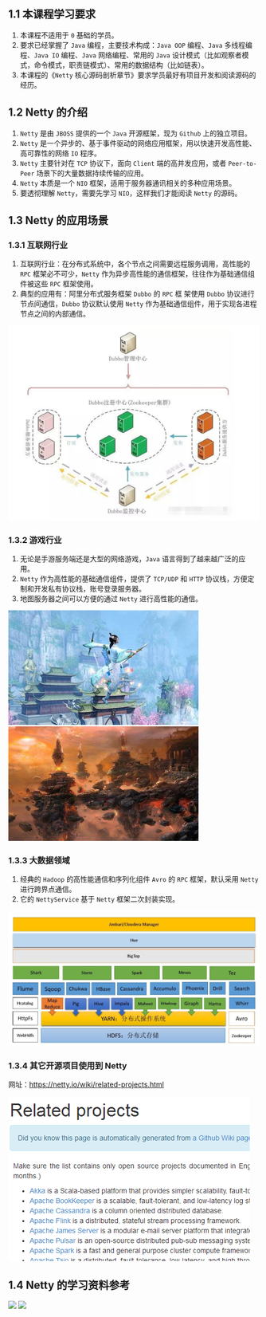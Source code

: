 ## 1.1 本课程学习要求

1. 本课程不适用于 `0` 基础的学员。
2. 要求已经掌握了 `Java` 编程，主要技术构成：`Java OOP` 编程、`Java` 多线程编程、`Java IO` 编程、`Java` 网络编程、常用的 `Java` 设计模式（比如观察者模式，命令模式，职责链模式）、常用的数据结构（比如链表）。
3. 本课程的《`Netty` 核心源码剖析章节》要求学员最好有项目开发和阅读源码的经历。

## 1.2 Netty 的介绍

1. `Netty` 是由 `JBOSS` 提供的一个 `Java` 开源框架，现为 `Github` 上的独立项目。
2. `Netty` 是一个异步的、基于事件驱动的网络应用框架，用以快速开发高性能、高可靠性的网络 `IO` 程序。
3. `Netty` 主要针对在 `TCP` 协议下，面向 `Client` 端的高并发应用，或者 `Peer-to-Peer` 场景下的大量数据持续传输的应用。
4. `Netty` 本质是一个 `NIO` 框架，适用于服务器通讯相关的多种应用场景。
5. 要透彻理解 `Netty`，需要先学习 `NIO`，这样我们才能阅读 `Netty` 的源码。

## 1.3 Netty 的应用场景

### 1.3.1 互联网行业

1. 互联网行业：在分布式系统中，各个节点之间需要远程服务调用，高性能的 `RPC` 框架必不可少，`Netty` 作为异步高性能的通信框架，往往作为基础通信组件被这些 `RPC` 框架使用。
2. 典型的应用有：阿里分布式服务框架 `Dubbo` 的 `RPC` 框 架使用 `Dubbo` 协议进行节点间通信，`Dubbo` 协议默认使用 `Netty` 作为基础通信组件，用于实现各进程节点之间的内部通信。

![](img/chapter01/chapter01_01.png)

### 1.3.2 游戏行业

1. 无论是手游服务端还是大型的网络游戏，`Java` 语言得到了越来越广泛的应用。
2. `Netty` 作为高性能的基础通信组件，提供了 `TCP/UDP` 和 `HTTP` 协议栈，方便定制和开发私有协议栈，账号登录服务器。
3. 地图服务器之间可以方便的通过 `Netty` 进行高性能的通信。

![](./img/chapter01/chapter01_02.png) ![](img/chapter01/chapter01_03.png)

### 1.3.3 大数据领域

1. 经典的 `Hadoop` 的高性能通信和序列化组件 `Avro` 的 `RPC` 框架，默认采用 `Netty` 进行跨界点通信。
2. 它的 `NettyService` 基于 `Netty` 框架二次封装实现。

![](img/chapter01/chapter01_04.png)

### 1.3.4 其它开源项目使用到 Netty

网址：https://netty.io/wiki/related-projects.html

![](./img/chapter01/chapter01_05.png)

## 1.4 Netty 的学习资料参考

[![](https://img10.360buyimg.com/n1/jfs/t5227/173/1793618117/453810/1253bd90/59141c1dN7a93c127.jpg)](https://item.jd.com/12070975.html) [![](https://img11.360buyimg.com/n1/jfs/t1516/258/38352851/215555/68f629a5/555080b2Ne6cbf9e3.jpg)](https://item.jd.com/11681556.html)